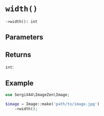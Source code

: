 # `width()`

```
->width(): int
```
## Parameters



## Returns

`int`: 

## Example

```php
use SergiX44\ImageZen\Image;

$image = Image::make('path/to/image.jpg')
    ->width();

```
